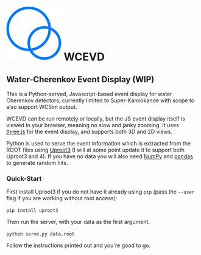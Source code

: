 #  ![WCEVD_favicon](favicon.png) WCEVD
## Water-Cherenkov Event Display (WIP)

This is a Python-served, Javascript-based event display for water Cherenkov
detectors, currently limited to Super-Kamiokande with scope to also support
WCSim output.

WCEVD can be run remotely or locally, but the JS event display itself is viewed
in your browser, meaning no slow and janky zooming. It uses
[three.js](https://threejs.org/) for the event display, and supports both 3D and
2D views.

Python is used to serve the event information which is extracted from the ROOT
files using [Uproot3](https://github.com/scikit-hep/uproot3) (I will at some
point update it to support both Uproot3 and 4). If you have no data you will
also need [NumPy](https://numpy.org/install/) and
[pandas](https://pandas.pydata.org/getting_started.html) to generate random
hits.

### Quick-Start

First install Uproot3 if you do not have it already using ``pip`` (pass the
``--user`` flag if you are working without root access):

``pip install uproot3``

Then run the server, with your data as the first argument.

``python serve.py data.root``

Follow the instructions printed out and you're good to go.


<!-- It will find a free port and give instructions on how to access the display. If
you are running locally, i.e. you're running the server from the same machine
your browser is on, then you will simply need to navigate to ``localhost:PORT`` 
where ``PORT`` is the port number the server will tell you.

For running remotely, you will need to open an SSH tunnel for the server to send
the data to your machine. You do this by opening a new terminal and SSHing with
the ``-L`` flag, e.g. ``ssh -L 8000:cluster01:PORT goldie643@cluster01``. The  -->